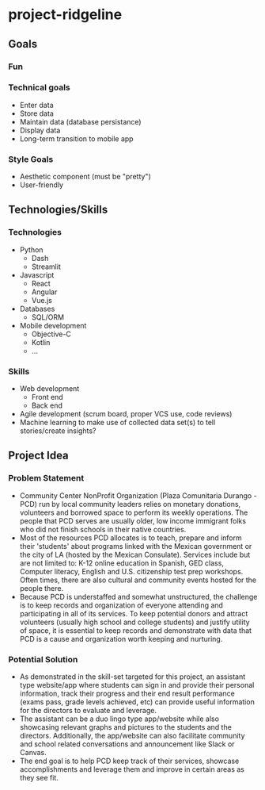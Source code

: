 # project-ridgeline

## Goals

### Fun

### Technical goals

+ Enter data
+ Store data
+ Maintain data (database persistance)
+ Display data
+ Long-term transition to mobile app

### Style Goals

+ Aesthetic component (must be "pretty")
+ User-friendly

## Technologies/Skills

### Technologies

+ Python
  + Dash
  + Streamlit
+ Javascript
  + React
  + Angular
  + Vue.js
+ Databases
  + SQL/ORM
+ Mobile development
  + Objective-C
  + Kotlin
  + ...

### Skills

+ Web development
  + Front end
  + Back end
+ Agile development (scrum board, proper VCS use, code reviews)
+ Machine learning to make use of collected data set(s) to tell stories/create insights?


## Project Idea 

### Problem Statement

+ Community Center NonProfit Organization (Plaza Comunitaria Durango - PCD) run by local community leaders relies on monetary donations, volunteers and borrowed space to perform its weekly operations. The people that PCD serves are usually older, low income immigrant folks who did not finish schools in their native countries. 
+ Most of the resources PCD allocates is to teach, prepare and inform their 'students' about programs linked with the Mexican government or the city of LA (hosted by the Mexican Consulate). Services include but are not limited to: K-12 online education in Spanish, GED class, Computer literacy, English and U.S. citizenship test prep workshops. Often times, there are also cultural and community events hosted for the people there. 
+ Because PCD is understaffed and somewhat unstructured, the challenge is to keep records and organization of everyone attending and participating in all of its services. To keep potential donors and attract volunteers (usually high school and college students) and justify utility of space, it is essential to keep records and demonstrate with data that PCD is a cause and organization worth keeping and nurturing. 

### Potential Solution

+ As demonstrated in the skill-set targeted for this project, an assistant type website/app where students can sign in and provide their personal information, track their progress and their end result performance (exams pass, grade levels achieved, etc) can provide useful information for the directors to evaluate and leverage. 
+ The assistant can be a duo lingo type app/website while also showcasing relevant graphs and pictures to the students and the directors. Additionally, the app/website can also facilitate community and school related conversations and announcement like Slack or Canvas.
+ The end goal is to help PCD keep track of their services, showcase accomplishments and leverage them and improve in certain areas as they see fit. 


